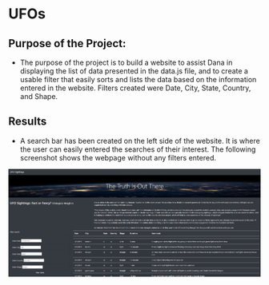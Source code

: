 # UFOs

## Purpose of the Project:

- The purpose of the project is to build a website to assist Dana in displaying the list of data presented in the data.js file, and to create a usable filter that easily sorts and lists the data based on the information entered in the website. Filters created were Date, City, State, Country, and Shape. 

## Results
- A search bar has been created on the left side of the website. It is where the user can easily entered the searches of their interest. The following screenshot shows the webpage without any filters entered. 

![homepage](Resources/homepage.JPG)
